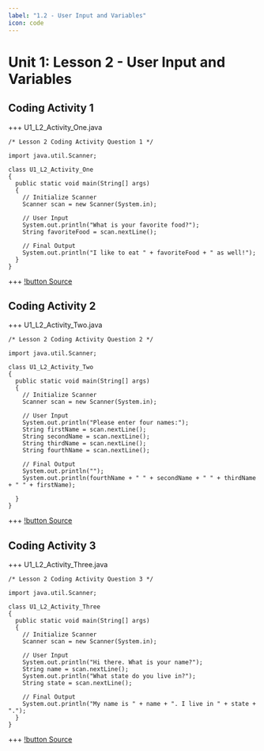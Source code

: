 ```yaml
---
label: "1.2 - User Input and Variables"
icon: code
---
```


# Unit 1: Lesson 2 - User Input and Variables

## Coding Activity 1
+++ U1_L2_Activity_One.java
```
/* Lesson 2 Coding Activity Question 1 */

import java.util.Scanner;

class U1_L2_Activity_One 
{
  public static void main(String[] args) 
  {
    // Initialize Scanner
    Scanner scan = new Scanner(System.in);
    
    // User Input
    System.out.println("What is your favorite food?");
    String favoriteFood = scan.nextLine();
    
    // Final Output
    System.out.println("I like to eat " + favoriteFood + " as well!");
  }
}
```
+++
[!button Source](/raw/Unit-1/1.2-UserInputAndVariables/1.2-Activity1.java)

## Coding Activity 2
+++ U1_L2_Activity_Two.java
```
/* Lesson 2 Coding Activity Question 2 */

import java.util.Scanner;

class U1_L2_Activity_Two 
{
  public static void main(String[] args) 
  {
    // Initialize Scanner
    Scanner scan = new Scanner(System.in);
    
    // User Input
    System.out.println("Please enter four names:");
    String firstName = scan.nextLine();
    String secondName = scan.nextLine();
    String thirdName = scan.nextLine();
    String fourthName = scan.nextLine();
    
    // Final Output
    System.out.println("");
    System.out.println(fourthName + " " + secondName + " " + thirdName + " " + firstName);
    
  }
}
```
+++
[!button Source](/raw/Unit-1/1.2-UserInputAndVariables/1.2-Activity2.java)

## Coding Activity 3
+++ U1_L2_Activity_Three.java
```
/* Lesson 2 Coding Activity Question 3 */

import java.util.Scanner;

class U1_L2_Activity_Three 
{
  public static void main(String[] args) 
  {
    // Initialize Scanner
    Scanner scan = new Scanner(System.in);
    
    // User Input
    System.out.println("Hi there. What is your name?");
    String name = scan.nextLine();
    System.out.println("What state do you live in?");
    String state = scan.nextLine();
    
    // Final Output
    System.out.println("My name is " + name + ". I live in " + state + ".");
  }
}
```
+++
[!button Source](/raw/Unit-1/1.2-UserInputAndVariables/1.2-Activity3.java)

